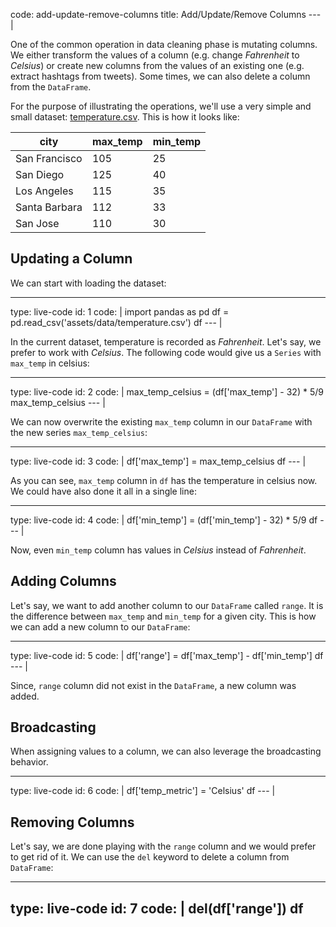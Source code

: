 code: add-update-remove-columns
title: Add/Update/Remove Columns
--- |

  One of the common operation in data cleaning phase is mutating columns. We either transform the values of a column (e.g. change _Fahrenheit_ to _Celsius_) or create new columns from the values of an existing one (e.g. extract hashtags from tweets). Some times, we can also delete a column from the `DataFrame`.

  For the purpose of illustrating the operations, we'll use a very simple and small dataset: [temperature.csv](assets/data/temperature.csv). This is how it looks like:

  | city          | max_temp | min_temp |
  |---------------|----------|----------|
  | San Francisco | 105      | 25       |
  | San Diego     | 125      | 40       |
  | Los Angeles   | 115      | 35       |
  | Santa Barbara | 112      | 33       |
  | San Jose      | 110      | 30       |

  ## Updating a Column

  We can start with loading the dataset:

---
type: live-code
id: 1
code: |
  import pandas as pd
  df = pd.read_csv('assets/data/temperature.csv')
  df
--- |

  In the current dataset, temperature is recorded as _Fahrenheit_. Let's say, we prefer to work with _Celsius_. The following code would give us a `Series` with `max_temp` in celsius:

---
type: live-code
id: 2
code: |
  max_temp_celsius = (df['max_temp'] - 32) * 5/9
  max_temp_celsius
--- |

  We can now overwrite the existing `max_temp` column in our `DataFrame` with the new series `max_temp_celsius`:

---
type: live-code
id: 3
code: |
  df['max_temp'] = max_temp_celsius
  df
--- |

  As you can see, `max_temp` column in `df` has the temperature in celsius now. We could have also done it all in a single line:

---
type: live-code
id: 4
code: |
  df['min_temp'] = (df['min_temp'] - 32) * 5/9
  df
--- |

  Now, even `min_temp` column has values in _Celsius_ instead of _Fahrenheit_.

  ## Adding Columns

  Let's say, we want to add another column to our `DataFrame` called `range`. It is the difference between `max_temp` and `min_temp` for a given city. This is how we can add a new column to our `DataFrame`:

---
type: live-code
id: 5
code: |
  df['range'] = df['max_temp'] - df['min_temp']
  df
--- |

  Since, `range` column did not exist in the `DataFrame`, a new column was added.

  ## Broadcasting

  When assigning values to a column, we can also leverage the broadcasting behavior.

---
type: live-code
id: 6
code: |
  df['temp_metric'] = 'Celsius'
  df
--- |

  ## Removing Columns

  Let's say, we are done playing with the `range` column and we would prefer to get rid of it. We can use the `del` keyword to delete a column from `DataFrame`:

---
type: live-code
id: 7
code: |
  del(df['range'])
  df
---
